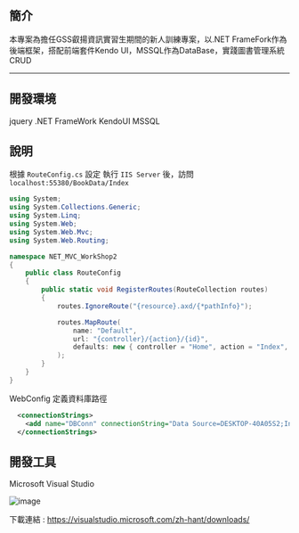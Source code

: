 ## 簡介
本專案為擔任GSS叡揚資訊實習生期間的新人訓練專案，以.NET FrameFork作為後端框架，搭配前端套件Kendo UI，MSSQL作為DataBase，實踐圖書管理系統CRUD

---

## 開發環境
jquery
.NET FrameWork
KendoUI
MSSQL

## 說明
根據 ```RouteConfig.cs``` 設定
執行 ```IIS Server``` 後，訪問 ```localhost:55380/BookData/Index```
```C#
using System;
using System.Collections.Generic;
using System.Linq;
using System.Web;
using System.Web.Mvc;
using System.Web.Routing;

namespace NET_MVC_WorkShop2
{
    public class RouteConfig
    {
        public static void RegisterRoutes(RouteCollection routes)
        {
            routes.IgnoreRoute("{resource}.axd/{*pathInfo}");

            routes.MapRoute(
                name: "Default",
                url: "{controller}/{action}/{id}",
                defaults: new { controller = "Home", action = "Index", id = UrlParameter.Optional }
            );
        }
    }
}
```

WebConfig 定義資料庫路徑
```xml
  <connectionStrings>
    <add name="DBConn" connectionString="Data Source=DESKTOP-40A05S2;Initial Catalog=GSSWEB;User ID=sa;Password=123456;" />
  </connectionStrings>
```
## 開發工具
Microsoft Visual Studio 

![image](https://user-images.githubusercontent.com/88469902/148934026-74a24e50-dcdb-45bc-b3dd-e87fa9223d0d.png)

下載連結 : https://visualstudio.microsoft.com/zh-hant/downloads/
